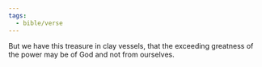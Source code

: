 ```yaml
---
tags:
  - bible/verse
---
```

But we have this treasure in clay vessels, that the exceeding greatness of the power may be of God and not from ourselves.